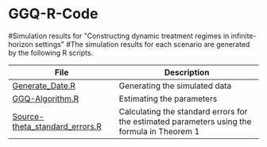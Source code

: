 # GGQ-R-Code
#Simulation results for "Constructing dynamic treatment regimes in infinite-horizon settings"
#The simulation results for each scenario are generated by the following R scripts.


File | Description
---- | ----
[Generate_Date.R](Generate_Date.R) | Generating the simulated data
[GGQ-Algorithm.R](GGQ-Algorithm.R) | Estimating the parameters
[Source-theta_standard_errors.R](Source-theta_standard_errors.R) | Calculating the standard errors for the estimated parameters using the formula in Theorem 1

